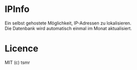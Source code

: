 # IPInfo
Ein selbst gehostete Möglichkeit, IP-Adressen zu lokalisieren.  
Die Datenbank wird automatisch einmal im Monat aktualisiert.

# Licence

MIT (c) tsmr